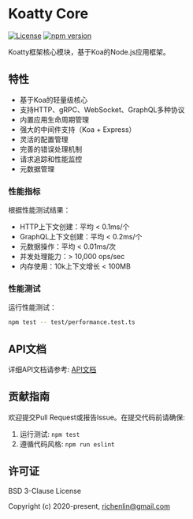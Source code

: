 # Koatty Core

[![License](https://img.shields.io/badge/License-BSD%203--Clause-blue.svg)](https://opensource.org/licenses/BSD-3-Clause)
[![npm version](https://badge.fury.io/js/koatty_core.svg)](https://badge.fury.io/js/koatty_core)

Koatty框架核心模块，基于Koa的Node.js应用框架。

## 特性

- 基于Koa的轻量级核心
- 支持HTTP、gRPC、WebSocket、GraphQL多种协议
- 内置应用生命周期管理
- 强大的中间件支持（Koa + Express）
- 灵活的配置管理
- 完善的错误处理机制
- 请求追踪和性能监控
- 元数据管理

### 性能指标
根据性能测试结果：
- HTTP上下文创建：平均 < 0.1ms/个
- GraphQL上下文创建：平均 < 0.2ms/个  
- 元数据操作：平均 < 0.01ms/次
- 并发处理能力：> 10,000 ops/sec
- 内存使用：10k上下文增长 < 100MB

### 性能测试
运行性能测试：
```bash
npm test -- test/performance.test.ts
```

## API文档

详细API文档请参考: [API文档](./docs/api)

## 贡献指南

欢迎提交Pull Request或报告Issue。在提交代码前请确保:

1. 运行测试: `npm test`
2. 遵循代码风格: `npm run eslint`

## 许可证

BSD 3-Clause License

Copyright (c) 2020-present, richenlin@gmail.com
